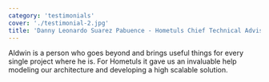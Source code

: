 ```yaml
---
category: 'testimonials'
cover: './testimonial-2.jpg'
title: 'Danny Leonardo Suarez Pabuence - Hometuls Chief Technical Advisor'
---
```


Aldwin is a person who goes beyond and brings useful things for every single project where he is. For Hometuls it gave us an invaluable help modeling our architecture and developing a high scalable solution.
